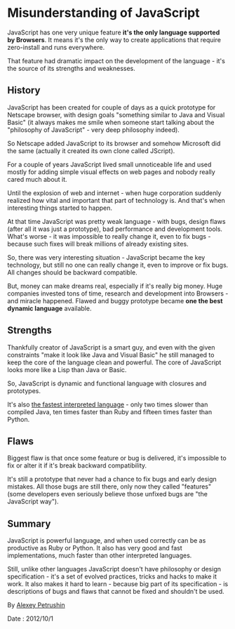 # Misunderstanding of JavaScript

JavaScript has one very unique feature **it's the only language supported by Browsers**. It
means it's the only way to create applications that require zero-install and runs everywhere.

That feature had dramatic impact on the development of the language - it's the source of
its strengths and weaknesses.

## History

JavaScript has been created for couple of days as a quick prototype for Netscape browser, with
design goals "something similar to Java and Visual Basic" (it always makes me smile when someone
start talking about the "philosophy of JavaScript" - very deep philosophy indeed).

So Netscape added JavaScript to its browser and somehow Microsoft did the same (actually it
created its own clone called JScript).

For a couple of years JavaScript lived small unnoticeable life and used mostly for adding
simple visual effects on web pages and nobody really cared much about it.

Until the explosion of web and internet - when huge corporation suddenly realized how
vital and important that part of technology is. And that's when interesting things started to
happen.

At that time JavaScript was pretty weak language - with bugs, design flaws (after all it was just
a prototype), bad performance and development tools. What's worse - it was impossible to really
change it, even to fix bugs - because such fixes will break millions of already existing sites.

So, there was very interesting situation - JavaScript became the key technology, but still no
one can really change it, even to improve or fix bugs. All changes should be backward compatible.

But, money can make dreams real, especially if it's really big money. Huge companies invested tons
of time, research and development into Browsers - and miracle happened. Flawed and buggy prototype
became **one the best dynamic language** available.

## Strengths

Thankfully creator of JavaScript is a smart guy, and even with the given constraints "make it look
like Java and Visual Basic" he still managed to keep the core of the language clean and powerful.
The core of JavaScript looks more like a Lisp than Java or Basic.

So, JavaScript is dynamic and functional language with closures and prototypes.

It's also
[the fastest interpreted language](http://benchmarksgame.alioth.debian.org/u32/which-programs-are-fastest.php) -
only two times slower than compiled Java, ten times faster than Ruby and fifteen times faster than Python.

## Flaws

Biggest flaw is that once some feature or bug is delivered, it's impossible to fix or alter it
if it's break backward compatibility.

It's still a prototype that never had a chance to fix bugs and early design mistakes. All those bugs
are still there, only now they called "features" (some developers even seriously believe
those unfixed bugs are "the JavaScript way").

## Summary

JavaScript is powerful language, and when used correctly can be as productive as Ruby or Python.
It also has very good and fast implementations, much faster than other interpreted languages.

Still, unlike other languages JavaScript doesn't have philosophy or design specification - it's a
set of evolved practices, tricks and hacks to make it work. It also makes it hard to learn - because
big part of its specification - is descriptions of bugs and flaws that cannot be fixed and shouldn't
be used.

By [Alexey Petrushin](http://petrush.in)

Date : 2012/10/1